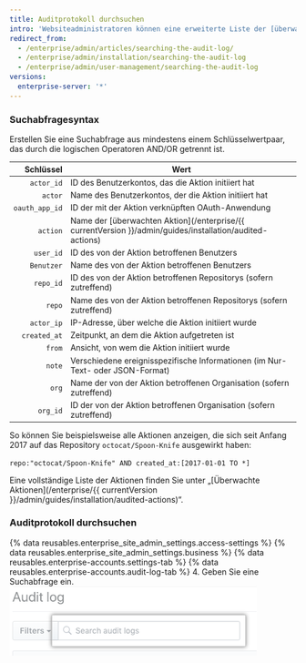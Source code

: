 ```yaml
---
title: Auditprotokoll durchsuchen
intro: 'Websiteadministratoren können eine erweiterte Liste der [überwachten Aktionen](/enterprise/{{ currentVersion }}/admin/guides/installation/audited-actions) auf {% data variables.product.product_location_enterprise %} durchsuchen.'
redirect_from:
  - /enterprise/admin/articles/searching-the-audit-log/
  - /enterprise/admin/installation/searching-the-audit-log
  - /enterprise/admin/user-management/searching-the-audit-log
versions:
  enterprise-server: '*'
---
```


### Suchabfragesyntax

Erstellen Sie eine Suchabfrage aus mindestens einem Schlüsselwertpaar, das durch die logischen Operatoren AND/OR getrennt ist.

|      Schlüssel | Wert                                                                                                      |
| --------------:| --------------------------------------------------------------------------------------------------------- |
|     `actor_id` | ID des Benutzerkontos, das die Aktion initiiert hat                                                       |
|        `actor` | Name des Benutzerkontos, der die Aktion initiiert hat                                                     |
| `oauth_app_id` | ID der mit der Aktion verknüpften OAuth-Anwendung                                                         |
|       `action` | Name der [überwachten Aktion](/enterprise/{{ currentVersion }}/admin/guides/installation/audited-actions) |
|      `user_id` | ID des von der Aktion betroffenen Benutzers                                                               |
|     `Benutzer` | Name des von der Aktion betroffenen Benutzers                                                             |
|      `repo_id` | ID des von der Aktion betroffenen Repositorys (sofern zutreffend)                                         |
|         `repo` | Name des von der Aktion betroffenen Repositorys (sofern zutreffend)                                       |
|     `actor_ip` | IP-Adresse, über welche die Aktion initiiert wurde                                                        |
|   `created_at` | Zeitpunkt, an dem die Aktion aufgetreten ist                                                              |
|         `from` | Ansicht, von wem die Aktion initiiert wurde                                                               |
|         `note` | Verschiedene ereignisspezifische Informationen (im Nur-Text- oder JSON-Format)                            |
|          `org` | Name der von der Aktion betroffenen Organisation (sofern zutreffend)                                      |
|       `org_id` | ID der von der Aktion betroffenen Organisation (sofern zutreffend)                                        |

So können Sie beispielsweise alle Aktionen anzeigen, die sich seit Anfang 2017 auf das Repository `octocat/Spoon-Knife` ausgewirkt haben:

  `repo:"octocat/Spoon-Knife" AND created_at:[2017-01-01 TO *]`

Eine vollständige Liste der Aktionen finden Sie unter „[Überwachte Aktionen](/enterprise/{{ currentVersion }}/admin/guides/installation/audited-actions)“.

### Auditprotokoll durchsuchen

{% data reusables.enterprise_site_admin_settings.access-settings %}
{% data reusables.enterprise_site_admin_settings.business %}
{% data reusables.enterprise-accounts.settings-tab %}
{% data reusables.enterprise-accounts.audit-log-tab %}
4. Geben Sie eine Suchabfrage ein.![Suchabfrage](/assets/images/enterprise/site-admin-settings/search-query.png)
